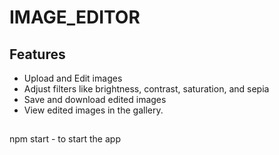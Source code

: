 # IMAGE_EDITOR


## Features

- Upload and Edit images
- Adjust filters like brightness, contrast, saturation, and sepia
- Save and download edited images
- View edited images in the gallery.


## 
npm start - to start the app
